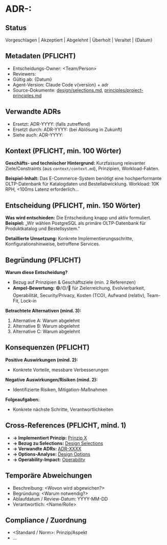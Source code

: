 # ADR-<NNNN>: <Titel>

## Status
Vorgeschlagen | Akzeptiert | Abgelehnt | Überholt | Veraltet | {Datum}

## Metadaten (PFLICHT)
- Entscheidungs-Owner: <Team/Person>
- Reviewers: <Liste>
- Gültig ab: {Datum}
- Agent-Version: Claude Code v{version} + adr
- Source-Dokumente: [design/selections.md](../design/selections.md), [principles/project-principles.md](../principles/project-principles.md)

## Verwandte ADRs
- Ersetzt: ADR-YYYY: <Titel> (falls zutreffend)
- Ersetzt durch: ADR-YYYY: <Titel> (bei Ablösung in Zukunft)
- Siehe auch: ADR-YYYY: <Titel>

## Kontext (PFLICHT, min. 100 Wörter)
**Geschäfts- und technischer Hintergrund:** 
Kurzfassung relevanter Ziele/Constraints (aus `context/context.md`), Prinzipien, Workload-Fakten.

**Beispiel-Inhalt:** Das E-Commerce-System benötigt eine hochperformante OLTP-Datenbank für Katalogdaten und Bestellabwicklung. Workload: 10K RPH, <100ms Latenz erforderlich...

## Entscheidung (PFLICHT, min. 150 Wörter) 
**Was wird entschieden:** Die Entscheidung knapp und aktiv formuliert.
**Beispiel:** „Wir wählen PostgreSQL als primäre OLTP-Datenbank für Produktkatalog und Bestellsystem."

**Detaillierte Umsetzung:** Konkrete Implementierungsschritte, Konfigurationshinweise, betroffene Services.

## Begründung (PFLICHT)
**Warum diese Entscheidung?** 
- Bezug auf Prinzipien & Geschäftsziele (min. 2 Referenzen)
- **Ampel-Bewertung:** 🟢/🟡/🔴 für Zielerreichung, Evolvierbarkeit, Operabilität, Security/Privacy, Kosten (TCO), Aufwand (relativ), Team-Fit, Lock-in

**Betrachtete Alternativen (mind. 3):**
1. Alternative A: Warum abgelehnt
2. Alternative B: Warum abgelehnt  
3. Alternative C: Warum abgelehnt

## Konsequenzen (PFLICHT)
**Positive Auswirkungen (mind. 2):**
- Konkrete Vorteile, messbare Verbesserungen

**Negative Auswirkungen/Risiken (mind. 2):**
- Identifizierte Risiken, Mitigation-Maßnahmen

**Folgeaufgaben:**
- Konkrete nächste Schritte, Verantwortlichkeiten

## Cross-References (PFLICHT, mind. 1)
- **→ Implementiert Prinzip:** [Prinzip X](../principles/project-principles.md#prinzip-x)
- **→ Bezug zu Selections:** [Design Selections](../design/selections.md#abschnitt)
- **→ Verwandte ADRs:** [ADR-XXXX](ADR-XXXX-titel.md)
- **→ Options-Analyse:** [Design Options](../design/options.md#abschnitt)
- **→ Operability-Impact:** [Operability](../design/operability.md#abschnitt)

## Temporäre Abweichungen
- Beschreibung: <Wovon wird abgewichen?>
- Begründung: <Warum notwendig?>
- Ablaufdatum / Review-Datum: YYYY-MM-DD
- Verantwortlich: <Name/Rolle>

## Compliance / Zuordnung
- <Standard / Norm>: Prinzip/Aspekt
- …

